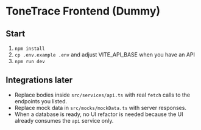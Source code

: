 # ToneTrace Frontend (Dummy)

## Start
1. `npm install`
2. `cp .env.example .env` and adjust VITE_API_BASE when you have an API
3. `npm run dev`

## Integrations later
- Replace bodies inside `src/services/api.ts` with real `fetch` calls to the endpoints you listed.
- Replace mock data in `src/mocks/mockData.ts` with server responses.
- When a database is ready, no UI refactor is needed because the UI already consumes the `api` service only. 